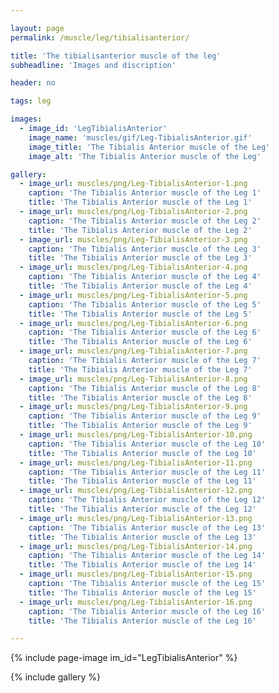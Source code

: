 ```yaml
---

layout: page
permalink: /muscle/leg/tibialisanterior/

title: 'The tibialisanterior muscle of the leg'
subheadline: 'Images and discription'

header: no

tags: leg

images:
  - image_id: 'LegTibialisAnterior'
    image_name: 'muscles/gif/Leg-TibialisAnterior.gif'
    image_title: 'The Tibialis Anterior muscle of the Leg'
    image_alt: 'The Tibialis Anterior muscle of the Leg' 

gallery:
  - image_url: muscles/png/Leg-TibialisAnterior-1.png
    caption: 'The Tibialis Anterior muscle of the Leg 1'
    title: 'The Tibialis Anterior muscle of the Leg 1'
  - image_url: muscles/png/Leg-TibialisAnterior-2.png
    caption: 'The Tibialis Anterior muscle of the Leg 2'
    title: 'The Tibialis Anterior muscle of the Leg 2'
  - image_url: muscles/png/Leg-TibialisAnterior-3.png
    caption: 'The Tibialis Anterior muscle of the Leg 3'
    title: 'The Tibialis Anterior muscle of the Leg 3'
  - image_url: muscles/png/Leg-TibialisAnterior-4.png
    caption: 'The Tibialis Anterior muscle of the Leg 4'
    title: 'The Tibialis Anterior muscle of the Leg 4'
  - image_url: muscles/png/Leg-TibialisAnterior-5.png
    caption: 'The Tibialis Anterior muscle of the Leg 5'
    title: 'The Tibialis Anterior muscle of the Leg 5'
  - image_url: muscles/png/Leg-TibialisAnterior-6.png
    caption: 'The Tibialis Anterior muscle of the Leg 6'
    title: 'The Tibialis Anterior muscle of the Leg 6'
  - image_url: muscles/png/Leg-TibialisAnterior-7.png
    caption: 'The Tibialis Anterior muscle of the Leg 7'
    title: 'The Tibialis Anterior muscle of the Leg 7'
  - image_url: muscles/png/Leg-TibialisAnterior-8.png
    caption: 'The Tibialis Anterior muscle of the Leg 8'
    title: 'The Tibialis Anterior muscle of the Leg 8'
  - image_url: muscles/png/Leg-TibialisAnterior-9.png
    caption: 'The Tibialis Anterior muscle of the Leg 9'
    title: 'The Tibialis Anterior muscle of the Leg 9'
  - image_url: muscles/png/Leg-TibialisAnterior-10.png
    caption: 'The Tibialis Anterior muscle of the Leg 10'
    title: 'The Tibialis Anterior muscle of the Leg 10'
  - image_url: muscles/png/Leg-TibialisAnterior-11.png
    caption: 'The Tibialis Anterior muscle of the Leg 11'
    title: 'The Tibialis Anterior muscle of the Leg 11'
  - image_url: muscles/png/Leg-TibialisAnterior-12.png
    caption: 'The Tibialis Anterior muscle of the Leg 12'
    title: 'The Tibialis Anterior muscle of the Leg 12'
  - image_url: muscles/png/Leg-TibialisAnterior-13.png
    caption: 'The Tibialis Anterior muscle of the Leg 13'
    title: 'The Tibialis Anterior muscle of the Leg 13'
  - image_url: muscles/png/Leg-TibialisAnterior-14.png
    caption: 'The Tibialis Anterior muscle of the Leg 14'
    title: 'The Tibialis Anterior muscle of the Leg 14'
  - image_url: muscles/png/Leg-TibialisAnterior-15.png
    caption: 'The Tibialis Anterior muscle of the Leg 15'
    title: 'The Tibialis Anterior muscle of the Leg 15'
  - image_url: muscles/png/Leg-TibialisAnterior-16.png
    caption: 'The Tibialis Anterior muscle of the Leg 16'
    title: 'The Tibialis Anterior muscle of the Leg 16'

---
```


{% include page-image im_id="LegTibialisAnterior" %}

{% include gallery %}